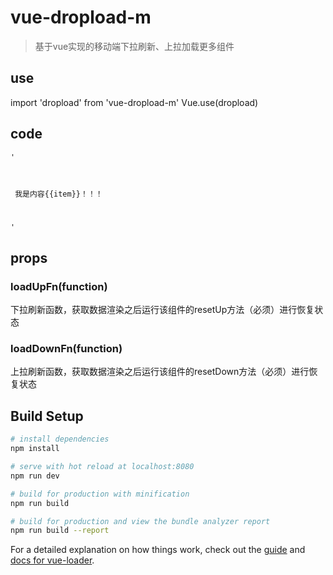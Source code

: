 # vue-dropload-m


> 基于vue实现的移动端下拉刷新、上拉加载更多组件

## use

import 'dropload' from 'vue-dropload-m'
Vue.use(dropload)

## code
<code>'<div>
	<dropload ref="drop" :loadUpFn="reFreshData" :loadDownFn="getMoreData">
		<div v-for="item in datalist" class="list">
		  	我是内容{{item}}！！！
		</div>
	</dropload>
</div>'</code>

## props

### loadUpFn(function)
下拉刷新函数，获取数据渲染之后运行该组件的resetUp方法（必须）进行恢复状态

### loadDownFn(function)
上拉刷新函数，获取数据渲染之后运行该组件的resetDown方法（必须）进行恢复状态


## Build Setup

``` bash
# install dependencies
npm install

# serve with hot reload at localhost:8080
npm run dev

# build for production with minification
npm run build

# build for production and view the bundle analyzer report
npm run build --report
```

For a detailed explanation on how things work, check out the [guide](http://vuejs-templates.github.io/webpack/) and [docs for vue-loader](http://vuejs.github.io/vue-loader).
